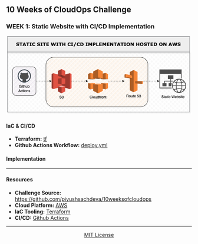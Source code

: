 ## 10 Weeks of CloudOps Challenge

### WEEK 1: Static Website with CI/CD Implementation

<p align='center'><img src='/images/week1.png'></p>


#### IaC & CI/CD
- <b>Terraform:</b> [tf](/tf/)
- <b>Github Actions Workflow:</b> [deploy.yml](/.github/workflows/deploy.yml)

#### Implementation



---

#### Resources 
- <b>Challenge Source:</b> https://github.com/piyushsachdeva/10weeksofcloudops
- <b>Cloud Platform:</b> [AWS](https://aws.amazon.com) 
- <b>IaC Tooling:</b> [Terraform](https://www.terraform.io)
- <b>CI/CD:</b> [Github Actions](https://docs.github.com/en/actions)

---

<p align='center'><a href='https://choosealicense.com/licenses/mit/' target='_blank'>MIT License</a></p>